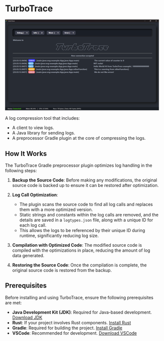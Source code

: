 # TurboTrace

<p align="center">
  <img src="assets/client.png" alt="TurboTrace Client" />
</p>

A log compression tool that includes:

- A client to view logs.
- A Java library for sending logs.
- A preprocessor Gradle plugin at the core of compressing the logs.

## How It Works

The TurboTrace Gradle preprocessor plugin optimizes log handling in the following steps:

1. **Backup the Source Code**: Before making any modifications, the original source code is backed up to ensure it can be restored after optimization.

2. **Log Call Optimization**:
   - The plugin scans the source code to find all log calls and replaces them with a more optimized version.
   - Static strings and constants within the log calls are removed, and the details are saved in a `logtypes.json` file, along with a unique ID for each log call.
   - This allows the logs to be referenced by their unique ID during runtime, significantly reducing log size.

3. **Compilation with Optimized Code**: The modified source code is compiled with the optimizations in place, reducing the amount of log data generated.

4. **Restoring the Source Code**: Once the compilation is complete, the original source code is restored from the backup.

## Prerequisites

Before installing and using TurboTrace, ensure the following prerequisites are met:

- **Java Development Kit (JDK)**: Required for Java-based development. [Download JDK](https://www.oracle.com/java/technologies/javase-downloads.html)
- **Rust**: If your project involves Rust components. [Install Rust](https://www.rust-lang.org/tools/install)
- **Gradle**: Required for building the project. [Install Gradle](https://gradle.org/install/)
- **VSCode**: Recommended for development. [Download VSCode](https://code.visualstudio.com/)
